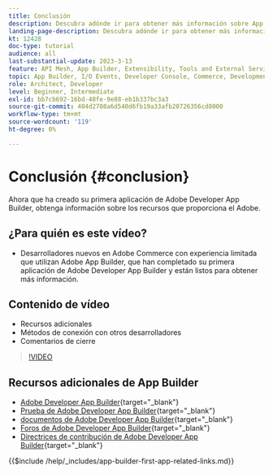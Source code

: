 ```yaml
---
title: Conclusión
description: Descubra adónde ir para obtener más información sobre App Builder.
landing-page-description: Descubra adónde ir para obtener más información sobre App Builder.
kt: 12428
doc-type: tutorial
audience: all
last-substantial-update: 2023-3-13
feature: API Mesh, App Builder, Extensibility, Tools and External Services, Backend Development
topic: App Builder, I/O Events, Developer Console, Commerce, Development, Integrations
role: Architect, Developer
level: Beginner, Intermediate
exl-id: bb7cb692-16bd-48fe-9e88-eb1b337bc3a3
source-git-commit: 404d2708a6d540d6fb19a33afb20726356cd8000
workflow-type: tm+mt
source-wordcount: '119'
ht-degree: 0%

---
```


# Conclusión {#conclusion}

Ahora que ha creado su primera aplicación de Adobe Developer App Builder, obtenga información sobre los recursos que proporciona el Adobe.

## ¿Para quién es este vídeo?

* Desarrolladores nuevos en Adobe Commerce con experiencia limitada que utilizan Adobe App Builder, que han completado su primera aplicación de Adobe Developer App Builder y están listos para obtener más información.

## Contenido de vídeo

* Recursos adicionales
* Métodos de conexión con otros desarrolladores
* Comentarios de cierre

>[!VIDEO](https://video.tv.adobe.com/v/3421072?quality=12&learn=on&captions=spa)

## Recursos adicionales de App Builder

* [Adobe Developer App Builder](https://developer.adobe.com/app-builder/){target="_blank"}
* [Prueba de Adobe Developer App Builder](https://developer.adobe.com/app-builder/trial/){target="_blank"}
* [documentos de Adobe Developer App Builder](https://developer.adobe.com/app-builder/docs/overview/){target="_blank"}
* [Foros de Adobe Developer App Builder](https://experienceleaguecommunities.adobe.com/t5/project-firefly/ct-p/project-firefly?profile.language=es){target="_blank"}
* [Directrices de contribución de Adobe Developer App Builder](https://developer.adobe.com/app-builder/docs/guides/contribution_guides/){target="_blank"}

{{$include /help/_includes/app-builder-first-app-related-links.md}}

